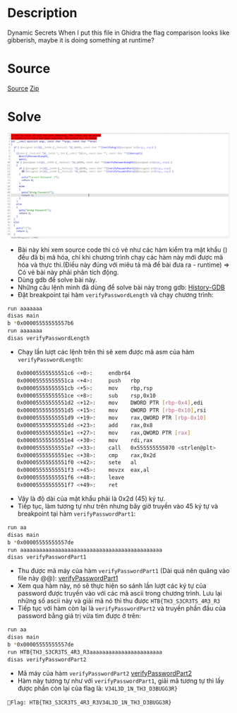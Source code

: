 # Description

Dynamic Secrets
When I put this file in Ghidra the flag comparison looks like gibberish, maybe it is doing something at runtime?

# Source

[Source](./src/)
[Zip](./rev_dynamicsecrets.zip)

# Solve
![Alt text](./assets/image.png)

- Bài này khi xem source code thì có vẻ như các hàm kiểm tra mật khẩu () đều đã bị mã hóa, chỉ khi chương trình chạy các hàm này mới được mã hóa và thực thi.(Điều này đúng với miêu tả mà đề bài đưa ra - runtime)
=> Có vẻ bài này phải phân tích động.
- Dùng gdb để solve bài này.
- Những câu lệnh mình đã dùng để solve bài này trong gdb: [History-GDB](./src/history-gdb.txt)
- Đặt breakpoint tại hàm `verifyPasswordLength` và chạy chương trình:
```bash
run aaaaaaa
disas main
b *0x00005555555557b6
run aaaaaaa
disas verifyPasswordLength
```
- Chạy lần lượt các lệnh trên thì sẽ xem được mã asm của hàm `verifyPasswordLength`:
```bash
   0x00005555555551c6 <+0>:     endbr64
   0x00005555555551ca <+4>:     push   rbp
   0x00005555555551cb <+5>:     mov    rbp,rsp
   0x00005555555551ce <+8>:     sub    rsp,0x10
   0x00005555555551d2 <+12>:    mov    DWORD PTR [rbp-0x4],edi
   0x00005555555551d5 <+15>:    mov    QWORD PTR [rbp-0x10],rsi
   0x00005555555551d9 <+19>:    mov    rax,QWORD PTR [rbp-0x10]
   0x00005555555551dd <+23>:    add    rax,0x8
   0x00005555555551e1 <+27>:    mov    rax,QWORD PTR [rax]
   0x00005555555551e4 <+30>:    mov    rdi,rax
   0x00005555555551e7 <+33>:    call   0x555555555070 <strlen@plt>
   0x00005555555551ec <+38>:    cmp    rax,0x2d
   0x00005555555551f0 <+42>:    sete   al
   0x00005555555551f3 <+45>:    movzx  eax,al
   0x00005555555551f6 <+48>:    leave
   0x00005555555551f7 <+49>:    ret
```
- Vậy là độ dài của mật khẩu phải là 0x2d (45) ký tự.
- Tiếp tục, làm tương tự như trên nhưng bây giờ truyền vào 45 ký tự và breakpoint tại hàm `verifyPasswordPart1`:
```bash
run aa
disas main
b *0x00005555555557de
run aaaaaaaaaaaaaaaaaaaaaaaaaaaaaaaaaaaaaaaaaaaaa
disas verifyPasswordPart1
```
- Thu được mã máy của hàm `verifyPasswordPart1` (Dài quá nên quăng vào file này @@): [verifyPasswordPart1](./assets/verifyPasswordPart1.asm)
- Xem qua hàm này, nó sẽ thực hiện so sánh lần lượt các ký tự của password được truyền vào với các mã ascii trong chương trình. Lưu lại những số ascii này và giải mã nó thì thu được `HTB{TH3_S3CR3TS_4R3_R3`
- Tiếp tục với hàm còn lại là `verifyPasswordPart2` và truyền phần đầu của password bằng giá trị vừa tìm được ở trên:
```bash
run aa
disas main
b *0x00005555555557de
run HTB{TH3_S3CR3TS_4R3_R3aaaaaaaaaaaaaaaaaaaaaaa
disas verifyPasswordPart2
```
- Mã máy của hàm `verifyPasswordPart2` [verifyPasswordPart2](./assets/verifyPasswordPart2.asm)
- Hàm này tương tự như với `verifyPasswordPart1`, giải mã tương tự thì lấy được phần còn lại của flag là: `V34L3D_1N_TH3_D3BUGG3R}`

`🚩Flag: HTB{TH3_S3CR3TS_4R3_R3V34L3D_1N_TH3_D3BUGG3R}`